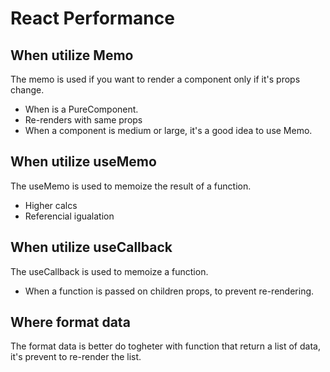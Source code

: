 # React Performance

## When utilize Memo

The memo is used if you want to render a component only if it's props change.

- When is a PureComponent.
- Re-renders with same props
- When a component is medium or large, it's a good idea to use Memo.

## When utilize useMemo

The useMemo is used to memoize the result of a function.

- Higher calcs
- Referencial igualation

## When utilize useCallback

The useCallback is used to memoize a function.

- When a function is passed on children props, to prevent re-rendering.

## Where format data

The format data is better do togheter with function that return a list of data, it's prevent to re-render the list.
